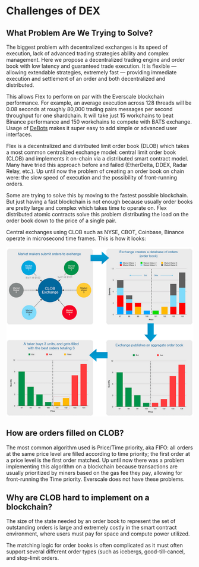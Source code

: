 # Challenges of DEX

## What Problem Are We Trying to Solve?

The biggest problem with decentralized exchanges is its speed of execution, lack of advanced trading strategies ability and complex management. Here we propose a decentralized trading engine and order book with low latency and guaranteed trade execution. It is flexible — allowing extendable strategies, extremely fast — providing immediate execution and settlement of an order and both decentralized and distributed.

This allows Flex to perform on par with the Everscale blockchain performance. For example, an average execution across 128 threads will be 0.08 seconds at roughly 80,000 trading pairs messages per second throughput for one shardchain. It will take just 15 workchains to beat Binance performance and 150 workchains to compete with BATS exchange. Usage of [DeBots](../technical-description/glossary.md) makes it super easy to add simple or advanced user interfaces.

Flex is a decentralized and distributed limit order book (DLOB) which takes a most common centralized exchange model: central limit order book (CLOB) and implements it on-chain via a distributed smart contract model. Many have tried this approach before and failed (EtherDelta, DDEX, Radar Relay, etc.). Up until now the problem of creating an order book on chain were: the slow speed of execution and the possibility of front-running orders.

Some are trying to solve this by moving to the fastest possible blockchain. But just having a fast blockchain is not enough because usually order books are pretty large and complex which takes time to operate on. Flex distributed atomic contracts solve this problem distributing the load on the order book down to the price of a single pair.

Central exchanges using CLOB such as NYSE, CBOT, Coinbase, Binance operate in microsecond time frames. This is how it looks:

![](../../.gitbook/assets/CLOB.png)

## **How are orders filled on CLOB?**

The most common algorithm used is Price/Time priority, aka FIFO: all orders at the same price level are filled according to time priority; the first order at a price level is the first order matched. Up until now there was a problem implementing this algorithm on a blockchain because transactions are usually prioritized by miners based on the gas fee they pay, allowing for front-running the Time priority. Everscale does not have these problems.

## **Why are CLOB hard to implement on a blockchain?**

The size of the state needed by an order book to represent the set of outstanding orders is large and extremely costly in the smart contract environment, where users must pay for space and compute power utilized.

The matching logic for order books is often complicated as it must often support several different order types (such as icebergs, good-till-cancel, and stop-limit orders.
